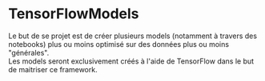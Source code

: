 # TensorFlowModels

Le but de se projet est de créer plusieurs models (notamment à travers des notebooks) plus ou moins optimisé sur des données plus ou moins "générales".    
Les models seront exclusivement créés à l'aide de TensorFlow dans le but de maitriser ce framework.

